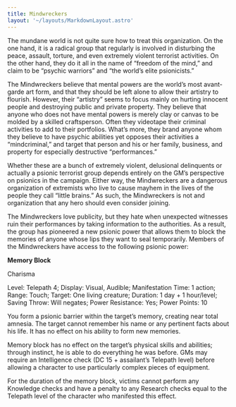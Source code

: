 ```yaml
---
title: Mindwreckers
layout: '~/layouts/MarkdownLayout.astro'
---
```

The mundane world is not quite sure how to treat this organization. On the one
hand, it is a radical group that regularly is involved in disturbing the
peace, assault, torture, and even extremely violent terrorist activities. On
the other hand, they do it all in the name of “freedom of the mind,” and claim
to be “psychic warriors” and “the world’s elite psionicists.”

The Mindwreckers believe that mental powers are the world’s most avant-garde
art form, and that they should be left alone to allow their artistry to
flourish. However, their “artistry” seems to focus mainly on hurting innocent
people and destroying public and private property. They believe that anyone
who does not have mental powers is merely clay or canvas to be molded by a
skilled craftsperson. Often they videotape their criminal activities to add to
their portfolios. What’s more, they brand anyone whom they believe to have
psychic abilities yet opposes their activities a “mindcriminal,” and target
that person and his or her family, business, and property for especially
destructive “performances.”

Whether these are a bunch of extremely violent, delusional delinquents or
actually a psionic terrorist group depends entirely on the GM’s perspective on
psionics in the campaign. Either way, the Mindwreckers are a dangerous
organization of extremists who live to cause mayhem in the lives of the people
they call “little brains.” As such, the Mindwreckers is not and organization
that any hero should even consider joining.

The Mindwreckers love publicity, but they hate when unexpected witnesses ruin
their performances by taking information to the authorities. As a result, the
group has pioneered a new psionic power that allows them to block the memories
of anyone whose lips they want to seal temporarily. Members of the
Mindwreckers have access to the following psionic power:

**Memory Block**

Charisma

Level: Telepath 4; Display: Visual, Audible; Manifestation Time: 1 action;
Range: Touch; Target: One living creature; Duration: 1 day + 1 hour/level;
Saving Throw: Will negates; Power Resistance: Yes; Power Points: 10

You form a psionic barrier within the target’s memory, creating near total
amnesia. The target cannot remember his name or any pertinent facts about his
life. It has no effect on his ability to form new memories.

Memory block has no effect on the target’s physical skills and abilities;
through instinct, he is able to do everything he was before. GMs may require
an Intelligence check (DC 15 + assailant’s Telepath level) before allowing a
character to use particularly complex pieces of equipment.

For the duration of the memory block, victims cannot perform any Knowledge
checks and have a penalty to any Research checks equal to the Telepath level
of the character who manifested this effect.

